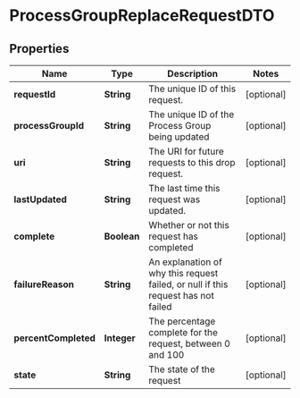 
# ProcessGroupReplaceRequestDTO

## Properties
Name | Type | Description | Notes
------------ | ------------- | ------------- | -------------
**requestId** | **String** | The unique ID of this request. |  [optional]
**processGroupId** | **String** | The unique ID of the Process Group being updated |  [optional]
**uri** | **String** | The URI for future requests to this drop request. |  [optional]
**lastUpdated** | **String** | The last time this request was updated. |  [optional]
**complete** | **Boolean** | Whether or not this request has completed |  [optional]
**failureReason** | **String** | An explanation of why this request failed, or null if this request has not failed |  [optional]
**percentCompleted** | **Integer** | The percentage complete for the request, between 0 and 100 |  [optional]
**state** | **String** | The state of the request |  [optional]



